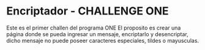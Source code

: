 # Encriptador - CHALLENGE ONE
Este es el primer challen del programa ONE 
El proposito es crear una página donde se pueda ingresar  un mensaje, encriptarlo y desencriptar, dicho mensaje no puede poseer caracteres especiales,  tildes o mayusculas.
